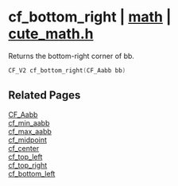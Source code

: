 # cf_bottom_right | [math](https://github.com/RandyGaul/cute_framework/blob/master/docs/math_readme.md) | [cute_math.h](https://github.com/RandyGaul/cute_framework/blob/master/include/cute_math.h)

Returns the bottom-right corner of bb.

```cpp
CF_V2 cf_bottom_right(CF_Aabb bb)
```

## Related Pages

[CF_Aabb](https://github.com/RandyGaul/cute_framework/blob/master/docs/math/cf_aabb.md)  
[cf_min_aabb](https://github.com/RandyGaul/cute_framework/blob/master/docs/math/cf_min_aabb.md)  
[cf_max_aabb](https://github.com/RandyGaul/cute_framework/blob/master/docs/math/cf_max_aabb.md)  
[cf_midpoint](https://github.com/RandyGaul/cute_framework/blob/master/docs/math/cf_midpoint.md)  
[cf_center](https://github.com/RandyGaul/cute_framework/blob/master/docs/math/cf_center.md)  
[cf_top_left](https://github.com/RandyGaul/cute_framework/blob/master/docs/math/cf_top_left.md)  
[cf_top_right](https://github.com/RandyGaul/cute_framework/blob/master/docs/math/cf_top_right.md)  
[cf_bottom_left](https://github.com/RandyGaul/cute_framework/blob/master/docs/math/cf_bottom_left.md)  
